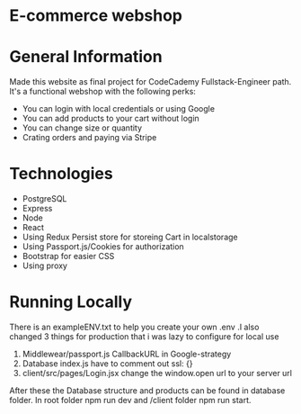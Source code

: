 E-commerce webshop
=========

# General Information
Made this website as final project for CodeCademy Fullstack-Engineer path.
It's a functional webshop with the following perks:

+ You can login with local credentials or using Google
+ You can add products to your cart without login
+ You can change size or quantity
+ Crating orders and paying via Stripe

# Technologies

+ PostgreSQL
+ Express
+ Node
+ React
+ Using Redux Persist store for storeing Cart in localstorage
+ Using Passport.js/Cookies for authorization
+ Bootstrap for easier CSS
+ Using proxy

# Running Locally

There is an exampleENV.txt to help you create your own .env .I also changed 3 things for production that i was lazy to configure for local use

1. Middlewear/passport.js CallbackURL in Google-strategy
2. Database index.js have to comment out ssl: {}
3. client/src/pages/Login.jsx change the window.open url to your server url

After these the Database structure and products can be found in database folder.
In root folder npm run dev and /client folder npm run start.
